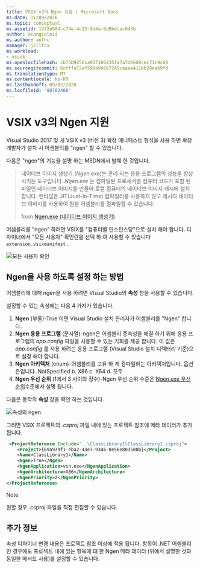 ```yaml
---
title: VSIX v3의 Ngen 지원 | Microsoft Docs
ms.date: 11/09/2016
ms.topic: conceptual
ms.assetid: 1472e884-c74e-4c23-9d4a-6d8bdcac043b
author: acangialosi
ms.author: anthc
manager: jillfra
ms.workload:
- vssdk
ms.openlocfilehash: cb75b9256ca937106235fa7a7d66d9cec71c9c60
ms.sourcegitcommit: 6cfffa72af599a9d667249caaaa411bb28ea69fd
ms.translationtype: MT
ms.contentlocale: ko-KR
ms.lasthandoff: 09/02/2020
ms.locfileid: "80702408"
---
```

# <a name="ngen-support-in-vsix-v3"></a>VSIX v3의 Ngen 지원

Visual Studio 2017 및 새 VSIX v3 (버전 3) 확장 매니페스트 형식을 사용 하면 확장 개발자가 설치 시 어셈블리를 "ngen" 할 수 있습니다.

다음은 "ngen"의 기능을 설명 하는 MSDN에서 발췌 한 것입니다.

>네이티브 이미지 생성기 (*Ngen.exe*)는 관리 되는 응용 프로그램의 성능을 향상 시키는 도구입니다. *Ngen.exe* 는 컴파일된 프로세서별 컴퓨터 코드가 포함 된 파일인 네이티브 이미지를 만들어 로컬 컴퓨터의 네이티브 이미지 캐시에 설치 합니다. 런타임은 JIT(Just-In-Time) 컴파일러를 사용하지 않고 캐시의 네이티브 이미지를 사용하여 원본 어셈블리를 컴파일할 수 있습니다.
>
>from [Ngen.exe (네이티브 이미지 생성기)](/dotnet/framework/tools/ngen-exe-native-image-generator)

어셈블리를 "ngen" 하려면 VSIX를 "컴퓨터별 인스턴스당"으로 설치 해야 합니다. 디자이너에서 "모든 사용자" 확인란을 선택 하 여 사용할 수 있습니다 `extension.vsixmanifest` .

![모든 사용자 확인](media/check-all-users.png)

## <a name="how-to-enable-ngen"></a>Ngen을 사용 하도록 설정 하는 방법

어셈블리에 대해 ngen을 사용 하려면 Visual Studio의 **속성** 창을 사용할 수 있습니다.

설정할 수 있는 속성에는 다음 4 가지가 있습니다.

1. **Ngen** (부울)-True 이면 Visual Studio 설치 관리자가 어셈블리를 "Ngen" 합니다.
2. **Ngen 응용 프로그램** (문자열)-ngen은 어셈블리 종속성을 해결 하기 위해 응용 프로그램의 *app.config* 파일을 사용할 수 있는 기회를 제공 합니다. 이 값은 *app.config* 를 사용 하려는 응용 프로그램 (Visual Studio 설치 디렉터리 기준)으로 설정 해야 합니다.
3. **Ngen 아키텍처** (enum)-어셈블리를 고유 하 게 컴파일하는 아키텍처입니다. 옵션은입니다. NotSpecified b. X86 c. X64 d. 모두
4. **Ngen 우선 순위** (1에서 3 사이의 정수)-Ngen 우선 순위 수준은 [Ngen.exe 우선 순위](/dotnet/framework/tools/ngen-exe-native-image-generator#priority-levels)수준에서 설명 됩니다.

다음은 동작의 **속성** 창을 확인 하는 것입니다.

![속성의 ngen](media/ngen-in-properties.png)

그러면 VSIX 프로젝트의 *.csproj* 파일 내에 있는 프로젝트 참조에 메타 데이터가 추가 됩니다.

```xml
 <ProjectReference Include="..\ClassLibrary1\ClassLibrary1.csproj">
    <Project>{69a979f1-eba2-43e7-9346-0e56e803508b}</Project>
    <Name>ClassLibrary1</Name>
    <Ngen>True</Ngen>
    <NgenApplication>vsn.exe</NgenApplication>
    <NgenArchitecture>X86</NgenArchitecture>
    <NgenPriority>2</NgenPriority>
</ProjectReference>
```

> [!NOTE]
> 원할 경우 .csproj 파일을 직접 편집할 수 있습니다.

## <a name="extra-information"></a>추가 정보

속성 디자이너 변경 내용은 프로젝트 참조 이상에 적용 됩니다. 항목이 .NET 어셈블리인 경우에도 프로젝트 내에 있는 항목에 대 한 Ngen 메타 데이터 (위에서 설명한 것과 동일한 메서드 사용)를 설정할 수 있습니다.
